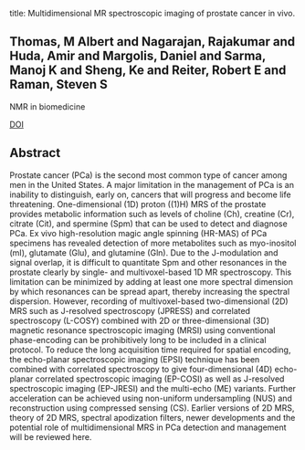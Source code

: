 title: Multidimensional MR spectroscopic imaging of prostate cancer in vivo.

## Thomas, M Albert and Nagarajan, Rajakumar and Huda, Amir and Margolis, Daniel and Sarma, Manoj K and Sheng, Ke and Reiter, Robert E and Raman, Steven S
NMR in biomedicine

<a href="https://doi.org/10.1002/nbm.2991">DOI</a>

## Abstract
Prostate cancer (PCa) is the second most common type of cancer among men in the United States. A major limitation in the management of PCa is an inability to distinguish, early on, cancers that will progress and become life threatening. One-dimensional (1D) proton ((1)H) MRS of the prostate provides metabolic information such as levels of choline (Ch), creatine (Cr), citrate (Cit), and spermine (Spm) that can be used to detect and diagnose PCa. Ex vivo high-resolution magic angle spinning (HR-MAS) of PCa specimens has revealed detection of more metabolites such as myo-inositol (mI), glutamate (Glu), and glutamine (Gln). Due to the J-modulation and signal overlap, it is difficult to quantitate Spm and other resonances in the prostate clearly by single- and multivoxel-based 1D MR spectroscopy. This limitation can be minimized by adding at least one more spectral dimension by which resonances can be spread apart, thereby increasing the spectral dispersion. However, recording of multivoxel-based two-dimensional (2D) MRS such as J-resolved spectroscopy (JPRESS) and correlated spectroscopy (L-COSY) combined with 2D or three-dimensional (3D) magnetic resonance spectroscopic imaging (MRSI) using conventional phase-encoding can be prohibitively long to be included in a clinical protocol. To reduce the long acquisition time required for spatial encoding, the echo-planar spectroscopic imaging (EPSI) technique has been combined with correlated spectroscopy to give four-dimensional (4D) echo-planar correlated spectroscopic imaging (EP-COSI) as well as J-resolved spectroscopic imaging (EP-JRESI) and the multi-echo (ME) variants. Further acceleration can be achieved using non-uniform undersampling (NUS) and reconstruction using compressed sensing (CS). Earlier versions of 2D MRS, theory of 2D MRS, spectral apodization filters, newer developments and the potential role of multidimensional MRS in PCa detection and management will be reviewed here.

